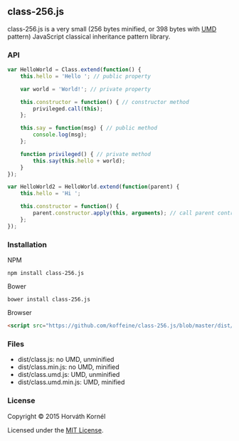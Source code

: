 ## class-256.js

class-256.js is a very small (256 bytes minified, or 398 bytes with [UMD](https://github.com/umdjs/umd) pattern) JavaScript classical inheritance pattern library.

### API

```js
var HelloWorld = Class.extend(function() {
	this.hello = 'Hello '; // public property

	var world = 'World!'; // private property

	this.constructor = function() { // constructor method
		privileged.call(this);
	};

	this.say = function(msg) { // public method
		console.log(msg);
	};

	function privileged() { // private method
		this.say(this.hello + world);
	}
});

var HelloWorld2 = HelloWorld.extend(function(parent) {
	this.hello = 'Hi ';

	this.constructor = function() {
		parent.constructor.apply(this, arguments); // call parent contructor
	};
});
```

### Installation

NPM

```
npm install class-256.js
```

Bower

```
bower install class-256.js
```

Browser

```html
<script src="https://github.com/koffeine/class-256.js/blob/master/dist/class.umd.min.js" charset="utf-8"></script>
```

### Files

* dist/class.js: no UMD, unminified
* dist/class.min.js: no UMD, minified
* dist/class.umd.js: UMD, unminified
* dist/class.umd.min.js: UMD, minified

### License

Copyright © 2015 Horváth Kornél

Licensed under the [MIT License](https://github.com/koffeine/class-256.js/blob/master/LICENSE.md).
